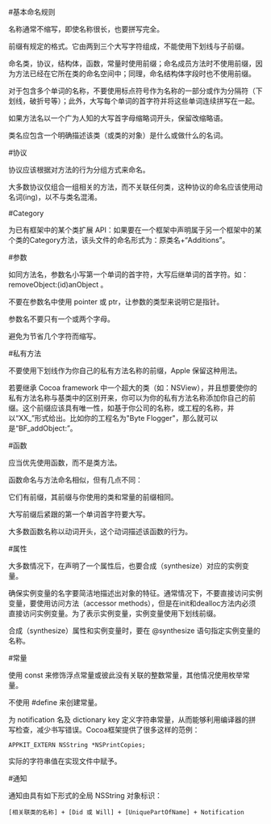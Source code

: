 #基本命名规则

名称通常不缩写，即使名称很长，也要拼写完全。

前缀有规定的格式。它由两到三个大写字符组成，不能使用下划线与子前缀。

命名类，协议，结构体，函数，常量时使用前缀；命名成员方法时不使用前缀，因为方法已经在它所在类的命名空间中；同理，命名结构体字段时也不使用前缀。

对于包含多个单词的名称，不要使用标点符号作为名称的一部分或作为分隔符（下划线，破折号等）；此外，大写每个单词的首字符并将这些单词连续拼写在一起。

如果方法名以一个广为人知的大写首字母缩略词开头，保留改缩略语。

类名应包含一个明确描述该类（或类的对象）是什么或做什么的名词。

#协议

协议应该根据对方法的行为分组方式来命名。

大多数协议仅组合一组相关的方法，而不关联任何类，这种协议的命名应该使用动名词(ing)，以不与类名混淆。

#Category

为已有框架中的某个类扩展 API：如果要在一个框架中声明属于另一个框架中的某个类的Category方法，该头文件的命名形式为：原类名+“Additions”。

#参数

如同方法名，参数名小写第一个单词的首字符，大写后继单词的首字符。如：removeObject:(id)anObject 。

不要在参数名中使用 pointer 或 ptr，让参数的类型来说明它是指针。

参数名不要只有一个或两个字母。

避免为节省几个字符而缩写。

#私有方法

不要使用下划线作为你自己的私有方法名称的前缀，Apple 保留这种用法。

若要继承 Cocoa framework 中一个超大的类（如：NSView），并且想要使你的私有方法名称与基类中的区别开来，你可以为你的私有方法名称添加你自己的前缀。这个前缀应该具有唯一性，如基于你公司的名称，或工程的名称，并以“XX_”形式给出。比如你的工程名为"Byte Flogger"，那么就可以是“BF_addObject:”。

#函数

应当优先使用函数，而不是类方法。

函数命名与方法命名相似，但有几点不同：

它们有前缀，其前缀与你使用的类和常量的前缀相同。

大写前缀后紧跟的第一个单词首字符要大写。

大多数函数名称以动词开头，这个动词描述该函数的行为。

#属性

大多数情况下，在声明了一个属性后，也要合成（synthesize）对应的实例变量。

确保实例变量的名字要简洁地描述出对象的特征。通常情况下，不要直接访问实例变量，要使用访问方法（accessor methods），但是在init和dealloc方法内必须直接访问实例变量。为了表示实例变量，实例变量使用下划线前缀。

合成（synthesize）属性和实例变量时，要在 @synthesize 语句指定实例变量的名称。

#常量

使用 const 来修饰浮点常量或彼此没有关联的整数常量，其他情况使用枚举常量。

不使用 #define 来创建常量。

为 notification 名及 dictionary key 定义字符串常量，从而能够利用编译器的拼写检查，减少书写错误。Cocoa框架提供了很多这样的范例：

	APPKIT_EXTERN NSString *NSPrintCopies;

实际的字符串值在实现文件中赋予。

#通知

通知由具有如下形式的全局 NSString 对象标识：

	[相关联类的名称] + [Did 或 Will] + [UniquePartOfName] + Notification
